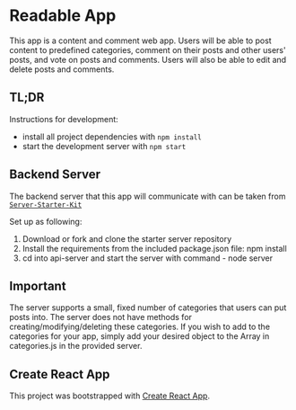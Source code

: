 # Readable App

This app is a content and comment web app. Users will be able to post content to predefined categories, comment on their posts and other users' posts, and vote on posts and comments. Users will also be able to edit and delete posts and comments.

## TL;DR

Instructions for development:

* install all project dependencies with `npm install`
* start the development server with `npm start`

## Backend Server

The backend server that this app will communicate with can be taken from
[`Server-Starter-Kit`](https://github.com/udacity/reactnd-project-readable-starter)

Set up as following:
1. Download or fork and clone the starter server repository
2. Install the requirements from the included package.json file: npm install
3. cd into api-server and start the server with command - node server

## Important
The server supports a small, fixed number of categories that users can put posts into. The server does not have methods for creating/modifying/deleting these categories. If you wish to add to the categories for your app, simply add your desired object to the Array in categories.js in the provided server.

## Create React App

This project was bootstrapped with [Create React App](https://github.com/facebookincubator/create-react-app). 
